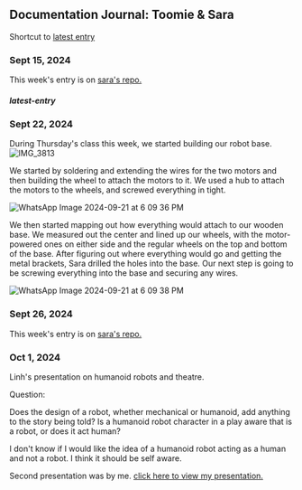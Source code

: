 ## Documentation Journal: Toomie & Sara
Shortcut to [latest entry](journal.md#latest-entry)  

### Sept 15, 2024
This week's entry is on [sara's repo.](https://github.com/saraalmulla03/performingrobots/blob/main/journal.md) 

##### latest-entry
### Sept 22, 2024
During Thursday's class this week, we started building our robot base.
![IMG_3813](https://github.com/user-attachments/assets/c860dc69-f293-412d-9c6c-97735ab1a3dd)

We started by soldering and extending the wires for the two motors and then building the wheel to attach the motors to it. We used a hub to attach the motors to the wheels, and screwed everything in tight.

![WhatsApp Image 2024-09-21 at 6 09 36 PM](https://github.com/user-attachments/assets/8ca312cf-f0e5-476c-b60b-ab65296c9a99)

We then started mapping out how everything would attach to our wooden base. We measured out the center and lined up our wheels, with the motor-powered ones on either side and the regular wheels on the top and bottom of the base. After figuring out where everything would go and getting the metal brackets, Sara drilled the holes into the base. Our next step is going to be screwing everything into the base and securing any wires. 

![WhatsApp Image 2024-09-21 at 6 09 38 PM](https://github.com/user-attachments/assets/43fec2c2-0929-49f2-af6e-09c585de6e6c)

### Sept 26, 2024
This week's entry is on [sara's repo.](https://github.com/saraalmulla03/performingrobots/blob/main/journal.md) 

### Oct 1, 2024
Linh's presentation on humanoid robots and theatre.

Question: 

Does the design of a robot, whether mechanical or humanoid, add anything to the story being told? Is a humanoid robot character in a play aware that is a robot, or does it act human?

I don't know if I would like the idea of a humanoid robot acting as a human and not a robot. I think it should be self aware.

Second presentation was by me. 
[click here to view my presentation.](https://www.canva.com/design/DAGRY8QaHJI/G-hWnsy9o3q1OnZRRqltBQ/view?utm_content=DAGRY8QaHJI&utm_campaign=designshare&utm_medium=link&utm_source=editor
) 
